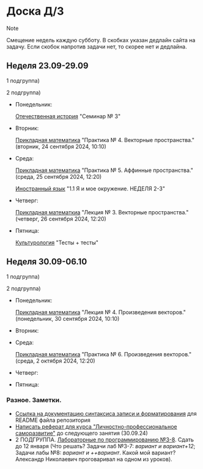 # Доска Д/З

> [!NOTE]
> Смещение недель каждую субботу. В скобках указан дедлайн сайта на задачу. Если скобок напротив задачи нет, то скорее нет и дедлайна.


## Неделя 23.09-29.09

1 подгруппа)


2 подгруппа)
- Понедельник:

  [Отечественная история](https://newlms.magtu.ru/course/section.php?id=2063234) "Семинар № 3"

- Вторник:

  [Прикладная математика](https://newlms.magtu.ru/mod/assign/view.php?id=1605526) "Практика № 4. Векторные пространства." (вторник, 24 сентября 2024, 10:10)

- Среда:

  [Прикладная математика](https://newlms.magtu.ru/mod/assign/view.php?id=1605595) "Практика № 5. Аффинные пространства." (среда, 25 сентября 2024, 12:20)
  
  [Иностранный язык](https://newlms.magtu.ru/course/section.php?id=1938207) "1.1 Я и мое окружение. НЕДЕЛЯ 2-3"
  
- Четверг:
  
  [Прикладная математкиа](https://newlms.magtu.ru/mod/assign/view.php?id=1605458) "Лекция № 3. Векторные пространства." (четверг, 26 сентября 2024, 12:20)

- Пятница:

  [Культурология](https://newlms.magtu.ru/course/view.php?id=71604) "Тесты + тесты"

## Неделя 30.09-06.10

1 подгруппа)

2 подгруппа)
- Понедельник:

  [Прикладная математика](https://newlms.magtu.ru/mod/assign/view.php?id=1605459) "Лекция № 4. Произведения векторов." (понедельник, 30 сентября 2024, 10:10)
  
- Вторник: 
- Среда:

  [Прикладная математика](https://newlms.magtu.ru/mod/assign/view.php?id=1605596) "Практика № 6. Произведения векторов." (среда, 2 октября 2024, 12:20)
  
- Четверг:
- Пятница:

### Разное. Заметки.

- [Ссылка на документацию синтаксиса записи и форматирования](https://docs.github.com/ru/get-started/writing-on-github/getting-started-with-writing-and-formatting-on-github/basic-writing-and-formatting-syntax#headings) для README файла репозитория
- [Написать реферат для курса "Личностно-профессиональное саморазвитие"](https://newlms.magtu.ru/course/view.php?id=83731) до следующего занятия (30.09.24)
- 2 ПОДГРУППА. [Лабораторные по программированию №3-8](https://newlms.magtu.ru/course/section.php?id=669747). Сдать до 12 января (Что решать? Задачи лаб №3-7: *вариант и вариант+12*; Задачи лабы №8: *вариант и ++вариант*. Какой мой вариант? Александр Николаевич проговаривал на одном из уроков).
